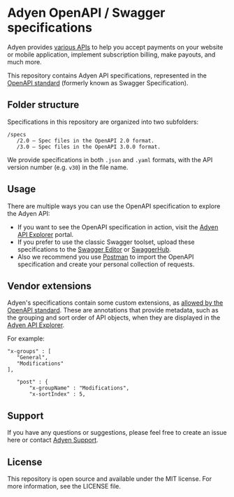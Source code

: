 # Adyen OpenAPI / Swagger specifications

Adyen provides [various APIs](https://docs.adyen.com/developers) to help you accept payments on your website or mobile application, implement subscription billing, make payouts, and much more.

This repository contains Adyen API specifications, represented in the [OpenAPI standard](https://www.openapis.org/) (formerly known as Swagger Specification).

## Folder structure

Specifications in this repository are organized into two subfolders:

```
/specs
   /2.0 – Spec files in the OpenAPI 2.0 format.
   /3.0 – Spec files in the OpenAPI 3.0.0 format.
```

We provide specifications in both `.json` and `.yaml` formats, with the API version number (e.g. `v30`) in the file name.

## Usage
  
There are multiple ways you can use the OpenAPI specification to explore the Adyen API:
-	If you want to see the OpenAPI specification in action, visit the [Adyen API Explorer](https://docs.adyen.com/api-explorer/) portal.
-	If you prefer to use the classic Swagger toolset, upload these specifications to the [Swagger Editor](http://editor.swagger.io/) or [SwaggerHub](https://swaggerhub.com/).
-	Also we recommend you use [Postman](https://www.getpostman.com/postman) to import the OpenAPI specification and create your personal collection of requests.

## Vendor extensions

Adyen's specifications contain some custom extensions, as [allowed by the OpenAPI standard](https://swagger.io/docs/specification/openapi-extensions/). These are annotations that provide metadata, such as the grouping and sort order of API objects, when they are displayed in the [Adyen API Explorer](https://docs.adyen.com/api-explorer/).

For example:

```
"x-groups" : [
   "General",
   "Modifications"
],

   "post" : {
       "x-groupName" : "Modifications",
       "x-sortIndex" : 5,
```

  
## Support
  
If you have any questions or suggestions, please feel free to create an issue here or contact [Adyen Support](https://support.adyen.com).
  
## License 

This repository is open source and available under the MIT license. For more information, see the LICENSE file.

